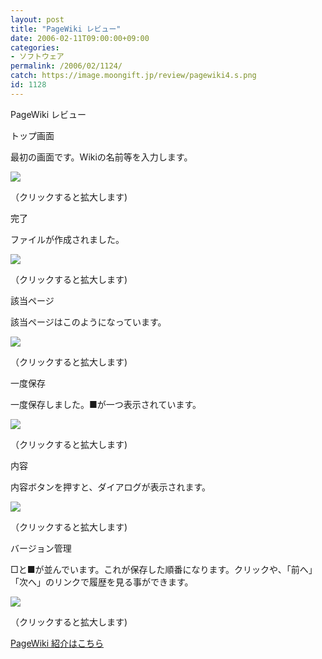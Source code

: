 ```yaml
---
layout: post
title: "PageWiki レビュー"
date: 2006-02-11T09:00:00+09:00
categories:
- ソフトウェア
permalink: /2006/02/1124/
catch: https://image.moongift.jp/review/pagewiki4.s.png
id: 1128
---
```

PageWiki レビュー  
<!--more-->

トップ画面

  

最初の画面です。Wikiの名前等を入力します。

  

[![](https://image.moongift.jp/review/pagewiki1.s.png)](https://image.moongift.jp/review/pagewiki1.png)  
  
（クリックすると拡大します)

  

完了

  

ファイルが作成されました。

  

[![](https://image.moongift.jp/review/pagewiki2.s.png)](https://image.moongift.jp/review/pagewiki2.png)  
  
（クリックすると拡大します)

  

該当ページ

  

該当ページはこのようになっています。

  

[![](https://image.moongift.jp/review/pagewiki3.s.png)](https://image.moongift.jp/review/pagewiki3.png)  
  
（クリックすると拡大します)

  

一度保存

  

一度保存しました。■が一つ表示されています。

  

[![](https://image.moongift.jp/review/pagewiki4.s.png)](https://image.moongift.jp/review/pagewiki4.png)  
  
（クリックすると拡大します)

  

内容

  

内容ボタンを押すと、ダイアログが表示されます。

  

[![](https://image.moongift.jp/review/pagewiki5.s.png)](https://image.moongift.jp/review/pagewiki5.png)  
  
（クリックすると拡大します)

  

バージョン管理

  

□と■が並んでいます。これが保存した順番になります。クリックや、「前へ」「次へ」のリンクで履歴を見る事ができます。

  

[![](https://image.moongift.jp/review/pagewiki6.s.png)](https://image.moongift.jp/review/pagewiki6.png)  
  
（クリックすると拡大します)

  

[PageWiki 紹介はこちら](http://oss.moongift.jp/intro/i-1117.html)

